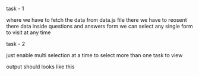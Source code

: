 task - 1

where we have to fetch the data from data.js file there we have to reosent there data inside questions and answers form we can select any single form to visit at any time

task - 2

just enable multi selection at a time to select more than one task to view

output should looks like this
